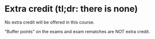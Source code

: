 # Extra credit (tl;dr: there is none)

No extra credit will be offered in this course.

"Buffer points" on the exams and exam rematches are NOT extra credit.
